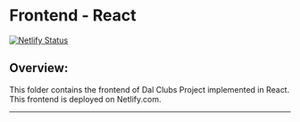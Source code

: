 # Frontend - React

[![Netlify Status](https://api.netlify.com/api/v1/badges/1f4db214-cce5-4122-88a3-0daa066165e7/deploy-status)](https://app.netlify.com/sites/dal-clubs/deploys)

## Overview:

This folder contains the frontend of Dal Clubs Project implemented in React. This frontend is deployed on Netlify.com. 




***